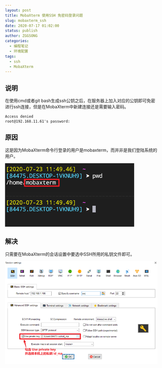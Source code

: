 ```yaml
---
layout: post
title: MobaXterm 使用SSH 免密码登录问题
slug: mobaxterm_ssh
date: 2020-07-17 01:02:00
status: publish
author: ZGGSONG
categories: 
  - 编程笔记
  - 环境配置
tags: 
  - ssh
  - MobaXterm
---
```


## 说明

在使用cmd或者git bash生成ssh公钥之后，在服务器上加入对应的公钥即可免密进行ssh连接，但是在MobaXterm中新建连接还是需要输入密码。

```shell
Access denied
root@192.168.11.61's password:
```

## 原因

这是因为MobaXterm命令行登录的用户是mobaxterm，而并非是我们登陆系统的用户。

![user](./img/mobaxterm.png)

## 解决

只需要在MobaXterm的会话设置中要选中SSH所用的私钥文件即可。

![ssh](./img/mobaxterm_ssh.png)


